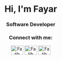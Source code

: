 <h1 align="center"> Hi, I'm Fayar</h1>
<h3 align="center">Software Developer</h3>

<h3 align="center">Connect with me:</h3>
<p align="center">
  <a href="https://www.linkedin.com/in/fatihayar/">
    <img align="center" 
      src="https://raw.githubusercontent.com/rahuldkjain/github-profile-readme-generator/master/src/images/icons/Social/linked-in-alt.svg"
      alt="Fatih Ayar" height="30" width="40" /></a>
  <a href="https://www.instagram.com/fatihayaaar/">
    <img align="center"
      src="https://raw.githubusercontent.com/rahuldkjain/github-profile-readme-generator/master/src/images/icons/Social/instagram.svg"
      alt="Fatih Ayar" height="30" width="40" /></a>
 <a href="https://twitter.com/fatihayaaar/">
   <img align="center"
      src="https://raw.githubusercontent.com/rahuldkjain/github-profile-readme-generator/master/src/images/icons/Social/twitter.svg"
      alt="Fatih Ayar" height="30" width="40" /></a>
</p>
